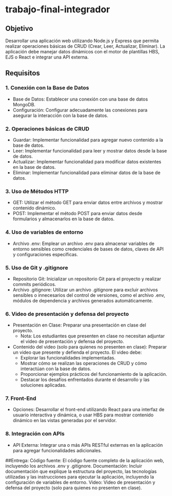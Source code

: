 # trabajo-final-integrador

## Objetivo
Desarrollar una aplicación web utilizando Node.js y Express que permita realizar operaciones básicas de CRUD (Crear, Leer, Actualizar, Eliminar). La aplicación debe manejar datos dinámicos con el motor de plantillas HBS, EJS o React e integrar una API externa.

## Requisitos
### 1. Conexión con la Base de Datos
- Base de Datos: Establecer una conexión con una base de datos MongoDB.
- Configuración: Configurar adecuadamente las conexiones para asegurar la interacción con la base de datos.

### 2. Operaciones básicas de CRUD
- Guardar: Implementar funcionalidad para agregar nuevo contenido a la base de datos.
- Leer: Implementar funcionalidad para leer y mostrar datos desde la base de datos.
- Actualizar: Implementar funcionalidad para modificar datos existentes en la base de datos.
- Eliminar: Implementar funcionalidad para eliminar datos de la base de datos.

### 3. Uso de Métodos HTTP
- GET: Utilizar el método GET para enviar datos entre archivos y mostrar contenido dinámico.
- POST: Implementar el método POST para enviar datos desde formularios y almacenarlos en la base de datos.

### 4. Uso de variables de entorno
- Archivo .env: Emplear un archivo .env para almacenar variables de entorno sensibles como credenciales de bases de datos, claves de API y configuraciones específicas.

### 5. Uso de Git y .gitignore
- Repositorio Git: Inicializar un repositorio Git para el proyecto y realizar commits periódicos.
- Archivo .gitignore: Utilizar un archivo .gitignore para excluir archivos sensibles o innecesarios del control de versiones, como el archivo .env, módulos de dependencia y archivos generados automáticamente.

### 6. Video de presentación y defensa del proyecto
- Presentación en Clase: Preparar una presentación en clase del proyecto.
   - Nota: Los estudiantes que presenten en clase no necesitan adjuntar el video de presentación y defensa del proyecto.
- Contenido del video (solo para quienes no presenten en clase): Preparar un video que presente y defienda el proyecto. El video debe:
   - Explorar las funcionalidades implementadas.
   - Mostrar cómo se realizan las operaciones de CRUD y cómo interactúan con la base de datos.
   - Proporcionar ejemplos prácticos del funcionamiento de la aplicación.
   - Destacar los desafíos enfrentados durante el desarrollo y las soluciones aplicadas.

### 7. Front-End
- Opciones: Desarrollar el front-end utilizando React para una interfaz de usuario interactiva y dinámica, o usar HBS para mostrar contenido dinámico en las vistas generadas por el servidor.

### 8. Integración con APIs
- API Externa: Integrar una o más APIs RESTful externas en la aplicación para agregar funcionalidades adicionales.

##Entrega:
Código fuente: El código fuente completo de la aplicación web, incluyendo los archivos .env y .gitignore.
Documentación: Incluir documentación que explique la estructura del proyecto, las tecnologías utilizadas y las instrucciones para ejecutar la aplicación, incluyendo la configuración de variables de entorno.
Video: Video de presentación y defensa del proyecto (solo para quienes no presenten en clase).
